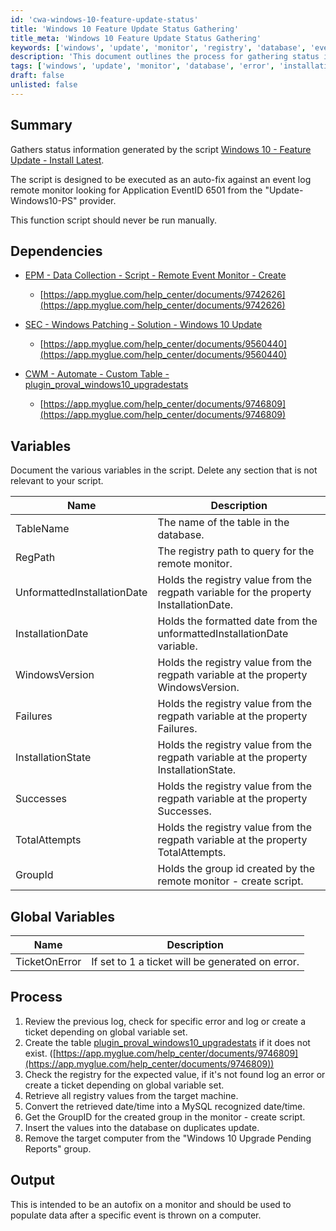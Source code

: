 ```yaml
---
id: 'cwa-windows-10-feature-update-status'
title: 'Windows 10 Feature Update Status Gathering'
title_meta: 'Windows 10 Feature Update Status Gathering'
keywords: ['windows', 'update', 'monitor', 'registry', 'database', 'event', 'error', 'ticket', 'installation', 'report']
description: 'This document outlines the process for gathering status information related to Windows 10 feature updates. It details the dependencies, variables, and processes involved in executing an auto-fix script that monitors specific event logs and manages registry values related to Windows updates.'
tags: ['windows', 'update', 'monitor', 'database', 'error', 'installation', 'report']
draft: false
unlisted: false
---
```

## Summary

Gathers status information generated by the script [Windows 10 - Feature Update - Install Latest](https://proval.itglue.com/DOC-5078775-9744053).

The script is designed to be executed as an auto-fix against an event log remote monitor looking for Application EventID 6501 from the "Update-Windows10-PS" provider.

This function script should never be run manually.

## Dependencies

- [EPM - Data Collection - Script - Remote Event Monitor - Create](https://proval.itglue.com/DOC-5078775-9742626)
  - [https://app.myglue.com/help_center/documents/9742626](https://app.myglue.com/help_center/documents/9742626)
  
- [SEC - Windows Patching - Solution - Windows 10 Update](https://proval.itglue.com/DOC-5078775-9560440)
  - [https://app.myglue.com/help_center/documents/9560440](https://app.myglue.com/help_center/documents/9560440)
  
- [CWM - Automate - Custom Table - plugin_proval_windows10_upgradestats](https://proval.itglue.com/DOC-5078775-9746809)
  - [https://app.myglue.com/help_center/documents/9746809](https://app.myglue.com/help_center/documents/9746809)

## Variables

Document the various variables in the script. Delete any section that is not relevant to your script.

| Name                        | Description                                                                 |
|-----------------------------|-----------------------------------------------------------------------------|
| TableName                   | The name of the table in the database.                                     |
| RegPath                     | The registry path to query for the remote monitor.                         |
| UnformattedInstallationDate  | Holds the registry value from the regpath variable for the property InstallationDate. |
| InstallationDate            | Holds the formatted date from the unformattedInstallationDate variable.    |
| WindowsVersion              | Holds the registry value from the regpath variable at the property WindowsVersion. |
| Failures                    | Holds the registry value from the regpath variable at the property Failures. |
| InstallationState           | Holds the registry value from the regpath variable at the property InstallationState. |
| Successes                   | Holds the registry value from the regpath variable at the property Successes. |
| TotalAttempts               | Holds the registry value from the regpath variable at the property TotalAttempts. |
| GroupId                     | Holds the group id created by the remote monitor - create script.         |

## Global Variables

| Name          | Description                                                |
|---------------|------------------------------------------------------------|
| TicketOnError | If set to 1 a ticket will be generated on error.          |

## Process

1. Review the previous log, check for specific error and log or create a ticket depending on global variable set.
2. Create the table [plugin_proval_windows10_upgradestats](https://proval.itglue.com/DOC-5078775-9746809) if it does not exist. ([https://app.myglue.com/help_center/documents/9746809](https://app.myglue.com/help_center/documents/9746809))
3. Check the registry for the expected value, if it's not found log an error or create a ticket depending on global variable set.
4. Retrieve all registry values from the target machine.
5. Convert the retrieved date/time into a MySQL recognized date/time.
6. Get the GroupID for the created group in the monitor - create script.
7. Insert the values into the database on duplicates update.
8. Remove the target computer from the "Windows 10 Upgrade Pending Reports" group.

## Output

This is intended to be an autofix on a monitor and should be used to populate data after a specific event is thrown on a computer.




